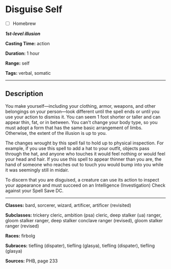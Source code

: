 # Disguise Self

- [ ] Homebrew

***1st-level illusion***

**Casting Time:** action

**Duration:** 1 hour

**Range:** self

**Tags:** verbal, somatic

---

## Description
You make yourself&mdash;including your clothing, armor, weapons, and other belongings on your person&mdash;look different until the spell ends or until you use your action to dismiss it.
You can seem 1 foot shorter or taller and can appear thin, fat, or in between.
You can't change your body type, so you must adopt a form that has the same basic arrangement of limbs.
Otherwise, the extent of the illusion is up to you.

The changes wrought by this spell fail to hold up to physical inspection.
For example, if you use this spell to add a hat to your outfit, objects pass through the hat, and anyone who touches it would feel nothing or would feel your head and hair.
If you use this spell to appear thinner than you are, the hand of someone who reaches out to touch you would bump into you while it was seemingly still in midair.

To discern that you are disguised, a creature can use its action to inspect your appearance and must succeed on an Intelligence (Investigation) Check against your Spell Save DC.

---

**Classes:** bard, sorcerer, wizard, artificer, artificer (revisited)

**Subclasses:** trickery cleric, ambition (psa) cleric, deep stalker (ua) ranger, gloom stalker ranger, deep stalker conclave ranger (revised), gloom stalker ranger (revised)

**Races:** firbolg

**Subraces:** tiefling (dispater), tiefling (glasya), tiefling (dispater), tiefling (glasya)

**Sources:** PHB, page 233
